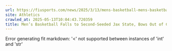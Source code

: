 ```yaml
---
url: https://fiusports.com/news/2025/3/13/mens-basketball-mens-basketball-falls-to-second-seeded-jax-state-bows-out-of-cusa-championships.aspx
site: Athletics
crawled_at: 2025-05-13T10:04:43.720359
title: Men’s Basketball Falls to Second-Seeded Jax State, Bows Out of CUSA Championships - FIU Athletics
---
```


Error generating fit markdown: '<' not supported between instances of 'int' and 'str'